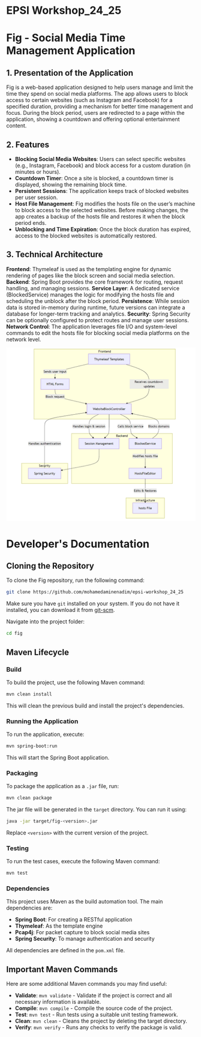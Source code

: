# EPSI Workshop_24_25

# Fig - Social Media Time Management Application

## 1. Presentation of the Application
   Fig is a web-based application designed to help users manage and limit the time they spend on social media platforms. The app allows users to block access to certain websites (such as Instagram and Facebook) for a specified duration, providing a mechanism for better time management and focus. During the block period, users are redirected to a page within the application, showing a countdown and offering optional entertainment content.

## 2. Features
- <b>Blocking Social Media Websites</b>: Users can select specific websites (e.g., Instagram, Facebook) and block access for a custom duration (in minutes or hours).
- <b>Countdown Timer</b>: Once a site is blocked, a countdown timer is displayed, showing the remaining block time.
- <b>Persistent Sessions</b>: The application keeps track of blocked websites per user session.
- <b>Host File Management</b>: Fig modifies the hosts file on the user’s machine to block access to the selected websites. Before making changes, the app creates a backup of the hosts file and restores it when the block period ends.
- <b>Unblocking and Time Expiration</b>: Once the block duration has expired, access to the blocked websites is automatically restored.

## 3. Technical Architecture
   <b>Frontend</b>: Thymeleaf is used as the templating engine for dynamic rendering of pages like the block screen and social media selection.
   <b>Backend</b>: Spring Boot provides the core framework for routing, request handling, and managing sessions.
   <b>Service Layer</b>: A dedicated service (BlockedService) manages the logic for modifying the hosts file and scheduling the unblock after the block period.
   <b>Persistence</b>: While session data is stored in-memory during runtime, future versions can integrate a database for longer-term tracking and analytics.
   <b>Security</b>: Spring Security can be optionally configured to protect routes and manage user sessions.
   <b>Network Control</b>: The application leverages file I/O and system-level commands to edit the hosts file for blocking social media platforms on the network level.
   
![Technical architecture](./src/main/resources/static/images/Technical_architecture.png)


# Developer's Documentation

## Cloning the Repository

To clone the Fig repository, run the following command:

```bash
git clone https://github.com/mohamedaminenadim/epsi-workshop_24_25
```

Make sure you have `git` installed on your system. If you do not have it installed, you can download it from [git-scm](https://git-scm.com/).

Navigate into the project folder:

```bash
cd fig
```

## Maven Lifecycle

### Build

To build the project, use the following Maven command:

```bash
mvn clean install
```

This will clean the previous build and install the project's dependencies.

### Running the Application

To run the application, execute:

```bash
mvn spring-boot:run
```

This will start the Spring Boot application.

### Packaging

To package the application as a `.jar` file, run:

```bash
mvn clean package
```

The jar file will be generated in the `target` directory. You can run it using:

```bash
java -jar target/fig-<version>.jar
```

Replace `<version>` with the current version of the project.

### Testing

To run the test cases, execute the following Maven command:

```bash
mvn test
```

### Dependencies

This project uses Maven as the build automation tool. The main dependencies are:

- **Spring Boot**: For creating a RESTful application
- **Thymeleaf**: As the template engine
- **Pcap4j**: For packet capture to block social media sites
- **Spring Security**: To manage authentication and security

All dependencies are defined in the `pom.xml` file.

## Important Maven Commands

Here are some additional Maven commands you may find useful:

- **Validate**: `mvn validate` - Validate if the project is correct and all necessary information is available.
- **Compile**: `mvn compile` - Compile the source code of the project.
- **Test**: `mvn test` - Run tests using a suitable unit testing framework.
- **Clean**: `mvn clean` - Cleans the project by deleting the target directory.
- **Verify**: `mvn verify` - Runs any checks to verify the package is valid.
